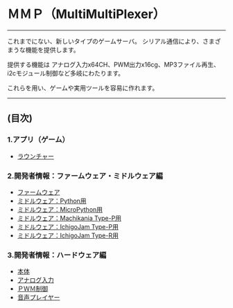 # ＭＭＰ（MultiMultiPlexer）
----

これまでにない、新しいタイプのゲームサーバ。
シリアル通信により、さまざまうな機能を提供します。

提供する機能は アナログ入力x64CH、PWM出力x16cg、MP3ファイル再生、i2cモジュール制御など多岐にわたります。

これらを用い、ゲームや実用ツールを容易に作れます。

----
## (目次)

### 1.アプリ（ゲーム）
- [ラウンチャー](./README_ラウンチャー.md)

### 2.開発者情報：ファームウェア・ミドルウェア編
- [ファームウェア   ](./ファームウェア/v0.3_Rottenmeier/README.MD)
- [ミドルウェア：Python用           ](./ミドルウェア/Python/README.MD)
- [ミドルウェア：MicroPython用      ](./ミドルウェア/Python-mic/README.MD)
- [ミドルウェア：Machikania Type-P用](./ミドルウェア/MK-P/README.MD)
- [ミドルウェア：IchigoJam  Type-P用](./ミドルウェア/IJB-P/README.MD)
- [ミドルウェア：IchigoJam  Type-R用](./ミドルウェア/IJB-R/README.MD)

### 3.開発者情報：ハードウェア編
- [本体          ](./ハードウェア/MMP本体/          )
- [アナログ入力  ](./ハードウェア/MMP_HC4067.md     )
- [ＰＷＭ制御    ](./ハードウェア/MMP_PCA9865.md    )
- [音声プレイヤー](./ハードウェア/MMP_DFPlayer.md   )

